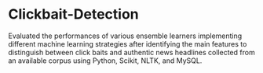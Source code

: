 # Clickbait-Detection
Evaluated the performances of various ensemble learners implementing different machine learning strategies after identifying the main features to distinguish between click baits and authentic news headlines collected from an available corpus using Python, Scikit, NLTK, and MySQL.
